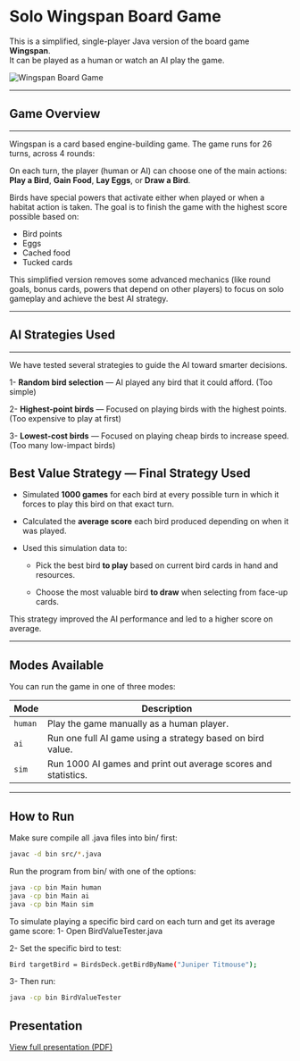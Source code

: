 # Solo Wingspan Board Game

This is a simplified, single-player Java version of the board game **Wingspan**.  
It can be played as a human or watch an AI play the game.

![Wingspan Board Game](https://i.imgur.com/7QDiFcF.png)

---

## Game Overview
---
Wingspan is a card based engine-building game. The game runs for  26 turns, across 4 rounds:

On each turn, the player (human or AI) can choose one of the main actions:  
**Play a Bird**, **Gain Food**, **Lay Eggs**, or **Draw a Bird**.

Birds have special powers that activate either when played or when a habitat action is taken. The goal is to finish the game with the highest score possible based on:

- Bird points
- Eggs
- Cached food
- Tucked cards
  
This simplified version removes some advanced mechanics (like round goals, bonus cards, powers that depend on other players) to focus on solo gameplay and achieve the best AI strategy.

---

## AI Strategies Used
---
We have tested several strategies to guide the AI toward smarter decisions.

1- **Random bird selection** — AI played any bird that it could afford. (Too simple)

2- **Highest-point birds** — Focused on playing birds with the highest points. (Too expensive to play at first)

3- **Lowest-cost birds** — Focused on playing cheap birds to increase speed. (Too many low-impact birds)

## Best Value Strategy — Final Strategy Used
- Simulated **1000 games** for each bird at every possible turn in which it forces to play this bird on that exact turn.
  
- Calculated the **average score** each bird produced depending on when it was played.
  
- Used this simulation data to:
  
  - Pick the best bird **to play** based on current bird cards in hand and resources.
    
  - Choose the most valuable bird **to draw** when selecting from face-up cards.

This strategy improved the AI performance and led to a higher score on average.

---

## Modes Available

You can run the game in one of three modes:

| Mode         | Description |
|--------------|-------------|
| `human`      | Play the game manually as a human player. |
| `ai`         | Run one full AI game using a strategy based on bird value. |
| `sim`        | Run 1000 AI games and print out average scores and statistics. |

---

## How to Run

Make sure compile all .java files into bin/ first:

```bash
javac -d bin src/*.java
```
Run the program from bin/ with one of the options:
```bash
java -cp bin Main human   
java -cp bin Main ai      
java -cp bin Main sim      
```
To simulate playing a specific bird card on each turn and get its average game score:
1- Open BirdValueTester.java

2- Set the specific bird to test:
```bash
Bird targetBird = BirdsDeck.getBirdByName("Juniper Titmouse");
```
3- Then run: 
```bash
java -cp bin BirdValueTester
```

## Presentation

[View full presentation (PDF)](presentation/simulatingAndOptimizingAiStrategies.pdf)
















